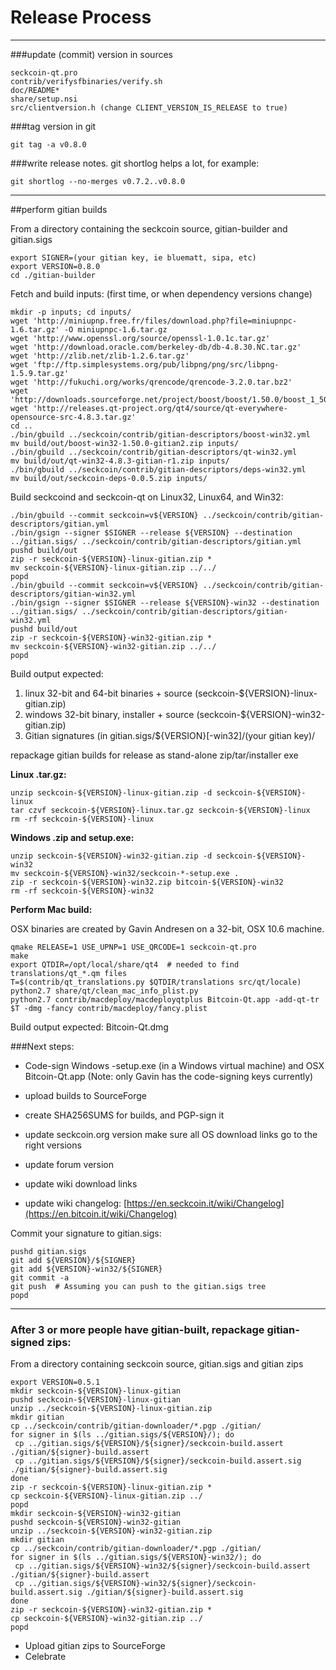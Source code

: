 Release Process
====================

* * *

###update (commit) version in sources


	seckcoin-qt.pro
	contrib/verifysfbinaries/verify.sh
	doc/README*
	share/setup.nsi
	src/clientversion.h (change CLIENT_VERSION_IS_RELEASE to true)

###tag version in git

	git tag -a v0.8.0

###write release notes. git shortlog helps a lot, for example:

	git shortlog --no-merges v0.7.2..v0.8.0

* * *

##perform gitian builds

 From a directory containing the seckcoin source, gitian-builder and gitian.sigs
  
	export SIGNER=(your gitian key, ie bluematt, sipa, etc)
	export VERSION=0.8.0
	cd ./gitian-builder

 Fetch and build inputs: (first time, or when dependency versions change)

	mkdir -p inputs; cd inputs/
	wget 'http://miniupnp.free.fr/files/download.php?file=miniupnpc-1.6.tar.gz' -O miniupnpc-1.6.tar.gz
	wget 'http://www.openssl.org/source/openssl-1.0.1c.tar.gz'
	wget 'http://download.oracle.com/berkeley-db/db-4.8.30.NC.tar.gz'
	wget 'http://zlib.net/zlib-1.2.6.tar.gz'
	wget 'ftp://ftp.simplesystems.org/pub/libpng/png/src/libpng-1.5.9.tar.gz'
	wget 'http://fukuchi.org/works/qrencode/qrencode-3.2.0.tar.bz2'
	wget 'http://downloads.sourceforge.net/project/boost/boost/1.50.0/boost_1_50_0.tar.bz2'
	wget 'http://releases.qt-project.org/qt4/source/qt-everywhere-opensource-src-4.8.3.tar.gz'
	cd ..
	./bin/gbuild ../seckcoin/contrib/gitian-descriptors/boost-win32.yml
	mv build/out/boost-win32-1.50.0-gitian2.zip inputs/
	./bin/gbuild ../seckcoin/contrib/gitian-descriptors/qt-win32.yml
	mv build/out/qt-win32-4.8.3-gitian-r1.zip inputs/
	./bin/gbuild ../seckcoin/contrib/gitian-descriptors/deps-win32.yml
	mv build/out/seckcoin-deps-0.0.5.zip inputs/

 Build seckcoind and seckcoin-qt on Linux32, Linux64, and Win32:
  
	./bin/gbuild --commit seckcoin=v${VERSION} ../seckcoin/contrib/gitian-descriptors/gitian.yml
	./bin/gsign --signer $SIGNER --release ${VERSION} --destination ../gitian.sigs/ ../seckcoin/contrib/gitian-descriptors/gitian.yml
	pushd build/out
	zip -r seckcoin-${VERSION}-linux-gitian.zip *
	mv seckcoin-${VERSION}-linux-gitian.zip ../../
	popd
	./bin/gbuild --commit seckcoin=v${VERSION} ../seckcoin/contrib/gitian-descriptors/gitian-win32.yml
	./bin/gsign --signer $SIGNER --release ${VERSION}-win32 --destination ../gitian.sigs/ ../seckcoin/contrib/gitian-descriptors/gitian-win32.yml
	pushd build/out
	zip -r seckcoin-${VERSION}-win32-gitian.zip *
	mv seckcoin-${VERSION}-win32-gitian.zip ../../
	popd

  Build output expected:

  1. linux 32-bit and 64-bit binaries + source (seckcoin-${VERSION}-linux-gitian.zip)
  2. windows 32-bit binary, installer + source (seckcoin-${VERSION}-win32-gitian.zip)
  3. Gitian signatures (in gitian.sigs/${VERSION}[-win32]/(your gitian key)/

repackage gitian builds for release as stand-alone zip/tar/installer exe

**Linux .tar.gz:**

	unzip seckcoin-${VERSION}-linux-gitian.zip -d seckcoin-${VERSION}-linux
	tar czvf seckcoin-${VERSION}-linux.tar.gz seckcoin-${VERSION}-linux
	rm -rf seckcoin-${VERSION}-linux

**Windows .zip and setup.exe:**

	unzip seckcoin-${VERSION}-win32-gitian.zip -d seckcoin-${VERSION}-win32
	mv seckcoin-${VERSION}-win32/seckcoin-*-setup.exe .
	zip -r seckcoin-${VERSION}-win32.zip bitcoin-${VERSION}-win32
	rm -rf seckcoin-${VERSION}-win32

**Perform Mac build:**

  OSX binaries are created by Gavin Andresen on a 32-bit, OSX 10.6 machine.

	qmake RELEASE=1 USE_UPNP=1 USE_QRCODE=1 seckcoin-qt.pro
	make
	export QTDIR=/opt/local/share/qt4  # needed to find translations/qt_*.qm files
	T=$(contrib/qt_translations.py $QTDIR/translations src/qt/locale)
	python2.7 share/qt/clean_mac_info_plist.py
	python2.7 contrib/macdeploy/macdeployqtplus Bitcoin-Qt.app -add-qt-tr $T -dmg -fancy contrib/macdeploy/fancy.plist

 Build output expected: Bitcoin-Qt.dmg

###Next steps:

* Code-sign Windows -setup.exe (in a Windows virtual machine) and
  OSX Bitcoin-Qt.app (Note: only Gavin has the code-signing keys currently)

* upload builds to SourceForge

* create SHA256SUMS for builds, and PGP-sign it

* update seckcoin.org version
  make sure all OS download links go to the right versions

* update forum version

* update wiki download links

* update wiki changelog: [https://en.seckcoin.it/wiki/Changelog](https://en.bitcoin.it/wiki/Changelog)

Commit your signature to gitian.sigs:

	pushd gitian.sigs
	git add ${VERSION}/${SIGNER}
	git add ${VERSION}-win32/${SIGNER}
	git commit -a
	git push  # Assuming you can push to the gitian.sigs tree
	popd

-------------------------------------------------------------------------

### After 3 or more people have gitian-built, repackage gitian-signed zips:

From a directory containing seckcoin source, gitian.sigs and gitian zips

	export VERSION=0.5.1
	mkdir seckcoin-${VERSION}-linux-gitian
	pushd seckcoin-${VERSION}-linux-gitian
	unzip ../seckcoin-${VERSION}-linux-gitian.zip
	mkdir gitian
	cp ../seckcoin/contrib/gitian-downloader/*.pgp ./gitian/
	for signer in $(ls ../gitian.sigs/${VERSION}/); do
	 cp ../gitian.sigs/${VERSION}/${signer}/seckcoin-build.assert ./gitian/${signer}-build.assert
	 cp ../gitian.sigs/${VERSION}/${signer}/seckcoin-build.assert.sig ./gitian/${signer}-build.assert.sig
	done
	zip -r seckcoin-${VERSION}-linux-gitian.zip *
	cp seckcoin-${VERSION}-linux-gitian.zip ../
	popd
	mkdir seckcoin-${VERSION}-win32-gitian
	pushd seckcoin-${VERSION}-win32-gitian
	unzip ../seckcoin-${VERSION}-win32-gitian.zip
	mkdir gitian
	cp ../seckcoin/contrib/gitian-downloader/*.pgp ./gitian/
	for signer in $(ls ../gitian.sigs/${VERSION}-win32/); do
	 cp ../gitian.sigs/${VERSION}-win32/${signer}/seckcoin-build.assert ./gitian/${signer}-build.assert
	 cp ../gitian.sigs/${VERSION}-win32/${signer}/seckcoin-build.assert.sig ./gitian/${signer}-build.assert.sig
	done
	zip -r seckcoin-${VERSION}-win32-gitian.zip *
	cp seckcoin-${VERSION}-win32-gitian.zip ../
	popd

- Upload gitian zips to SourceForge
- Celebrate 
